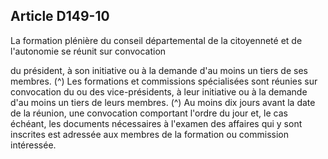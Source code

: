 ## Article D149-10

La formation plénière du conseil départemental de la citoyenneté et de l'autonomie se réunit sur convocation

du président, à son initiative ou à la demande d'au moins un tiers de ses membres. (^)
Les formations et commissions spécialisées sont réunies sur convocation du ou des vice-présidents, à leur
initiative ou à la demande d'au moins un tiers de leurs membres. (^)
Au moins dix jours avant la date de la réunion, une convocation comportant l'ordre du jour et, le cas échéant,
les documents nécessaires à l'examen des affaires qui y sont inscrites est adressée aux membres de la
formation ou commission intéressée.

